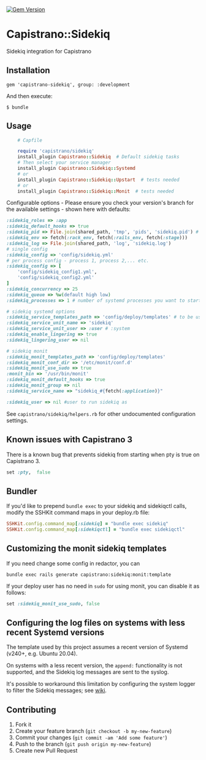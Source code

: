 [![Gem Version](https://badge.fury.io/rb/capistrano-sidekiq.svg)](http://badge.fury.io/rb/capistrano-sidekiq)

# Capistrano::Sidekiq

Sidekiq integration for Capistrano

## Installation

    gem 'capistrano-sidekiq', group: :development

And then execute:

    $ bundle


## Usage
```ruby
    # Capfile

    require 'capistrano/sidekiq'
    install_plugin Capistrano::Sidekiq  # Default sidekiq tasks
    # Then select your service manager
    install_plugin Capistrano::Sidekiq::Systemd
    # or
    install_plugin Capistrano::Sidekiq::Upstart  # tests needed
    # or
    install_plugin Capistrano::Sidekiq::Monit  # tests needed
```


Configurable options - Please ensure you check your version's branch for the available settings - shown here with defaults:

```ruby
:sidekiq_roles => :app
:sidekiq_default_hooks => true
:sidekiq_pid => File.join(shared_path, 'tmp', 'pids', 'sidekiq.pid') # ensure this path exists in production before deploying.
:sidekiq_env => fetch(:rack_env, fetch(:rails_env, fetch(:stage)))
:sidekiq_log => File.join(shared_path, 'log', 'sidekiq.log')
# single config
:sidekiq_config => 'config/sidekiq.yml'
# per process config - process 1, process 2,... etc.
:sidekiq_config => [
    'config/sidekiq_config1.yml',
    'config/sidekiq_config2.yml'
]
:sidekiq_concurrency => 25
:sidekiq_queue => %w(default high low)
:sidekiq_processes => 1 # number of systemd processes you want to start

# sidekiq systemd options
:sidekiq_service_templates_path => 'config/deploy/templates' # to be used if a custom template is needed (filaname should be #{fetch(:sidekiq_service_unit_name)}.service.capistrano.erb or sidekiq.service.capistrano.erb
:sidekiq_service_unit_name => 'sidekiq'
:sidekiq_service_unit_user => :user # :system
:sidekiq_enable_lingering => true
:sidekiq_lingering_user => nil

# sidekiq monit
:sidekiq_monit_templates_path => 'config/deploy/templates'
:sidekiq_monit_conf_dir => '/etc/monit/conf.d'
:sidekiq_monit_use_sudo => true
:monit_bin => '/usr/bin/monit'
:sidekiq_monit_default_hooks => true
:sidekiq_monit_group => nil
:sidekiq_service_name => "sidekiq_#{fetch(:application)}"

:sidekiq_user => nil #user to run sidekiq as
```
See `capistrano/sidekiq/helpers.rb` for other undocumented configuration settings.

## Known issues with Capistrano 3

There is a known bug that prevents sidekiq from starting when pty is true on Capistrano 3.
```ruby
set :pty,  false
```

## Bundler

If you'd like to prepend `bundle exec` to your sidekiq and sidekiqctl calls, modify the SSHKit command maps
in your deploy.rb file:
```ruby
SSHKit.config.command_map[:sidekiq] = "bundle exec sidekiq"
SSHKit.config.command_map[:sidekiqctl] = "bundle exec sidekiqctl"
```


## Customizing the monit sidekiq templates

If you need change some config in redactor, you can

```
bundle exec rails generate capistrano:sidekiq:monit:template
```

If your deploy user has no need in `sudo` for using monit, you can disable it as follows:

```ruby
set :sidekiq_monit_use_sudo, false
```

## Configuring the log files on systems with less recent Systemd versions

The template used by this project assumes a recent version of Systemd (v240+, e.g. Ubuntu 20.04).

On systems with a less recent version, the `append:` functionality is not supported, and the Sidekiq log messages are sent to the syslog.

It's possible to workaround this limitation by configuring the system logger to filter the Sidekiq messages; see [wiki](/../../wiki/Configuring-append-mode-log-files-via-Syslog-NG).

## Contributing

1. Fork it
2. Create your feature branch (`git checkout -b my-new-feature`)
3. Commit your changes (`git commit -am 'Add some feature'`)
4. Push to the branch (`git push origin my-new-feature`)
5. Create new Pull Request
